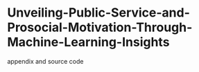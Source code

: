 # Unveiling-Public-Service-and-Prosocial-Motivation-Through-Machine-Learning-Insights
appendix and source code

